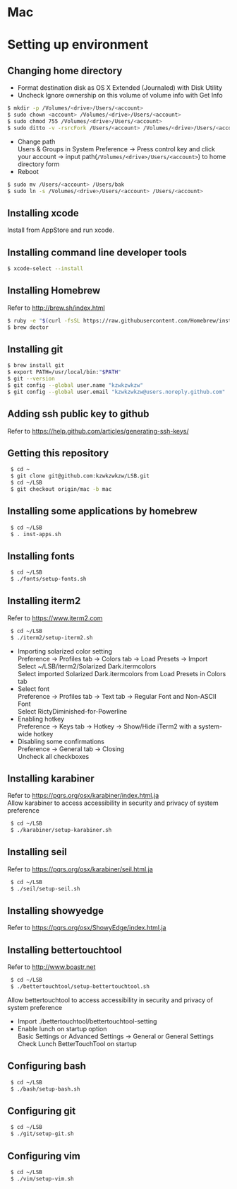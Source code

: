 # Mac

# Setting up environment
## Changing home directory
- Format destination disk as OS X Extended (Journaled) with Disk Utility  
- Uncheck Ignore ownership on this volume of volume info with Get Info
```bash
$ mkdir -p /Volumes/<drive>/Users/<account>
$ sudo chown <account> /Volumes/<drive>/Users/<account>
$ sudo chmod 755 /Volumes/<drive>/Users/<account>
$ sudo ditto -v -rsrcFork /Users/<account> /Volumes/<drive>/Users/<account>
```
- Change path  
	Users & Groups in System Preference -> Press control key and click your account -> input path(``/Volumes/<drive>/Users/<account>``) to home directory form  
- Reboot  
	  
```bash
$ sudo mv /Users/<account> /Users/bak
$ sudo ln -s /Volumes/<drive>/Users/<account> /Users/<account>
```

## Installing xcode
Install from AppStore and run xcode.  

## Installing command line developer tools
```bash
$ xcode-select --install
```

## Installing Homebrew
Refer to http://brew.sh/index.html  
```bash
$ ruby -e "$(curl -fsSL https://raw.githubusercontent.com/Homebrew/install/master/install)"
$ brew doctor
```

## Installing git
```bash
$ brew install git
$ export PATH=/usr/local/bin:"$PATH"
$ git --version
$ git config --global user.name "kzwkzwkzw"
$ git config --global user.email "kzwkzwkzw@users.noreply.github.com"
```

## Adding ssh public key to github
Refer to https://help.github.com/articles/generating-ssh-keys/  

## Getting this repository
```bash
 $ cd ~
 $ git clone git@github.com:kzwkzwkzw/LSB.git
 $ cd ~/LSB
 $ git checkout origin/mac -b mac
```

## Installing some applications by homebrew
```bash
 $ cd ~/LSB
 $ . inst-apps.sh
```

## Installing fonts
```bash
 $ cd ~/LSB
 $ ./fonts/setup-fonts.sh
```

## Installing iterm2
Refer to https://www.iterm2.com  
```bash
 $ cd ~/LSB
 $ ./iterm2/setup-iterm2.sh
```
- Importing solarized color setting  
	Preference -> Profiles tab -> Colors tab -> Load Presets -> Import  
	Select ~/LSB/iterm2/Solarized Dark.itermcolors  
	Select imported Solarized Dark.itermcolors from Load Presets in Colors tab  
- Select font  
	Preference -> Profiles tab -> Text tab -> Regular Font and Non-ASCII Font  
	Select RictyDiminished-for-Powerline
- Enabling hotkey  
	Preference -> Keys tab -> Hotkey -> Show/Hide iTerm2 with a system-wide hotkey  
- Disabling some confirmations  
	Preference -> General tab -> Closing  
	Uncheck all checkboxes  

## Installing karabiner
Refer to https://pqrs.org/osx/karabiner/index.html.ja  
Allow karabiner to access accessibility in security and privacy of system preference
```bash
 $ cd ~/LSB
 $ ./karabiner/setup-karabiner.sh
```

## Installing seil
Refer to https://pqrs.org/osx/karabiner/seil.html.ja  
```bash
 $ cd ~/LSB
 $ ./seil/setup-seil.sh
```

## Installing showyedge
Refer to https://pqrs.org/osx/ShowyEdge/index.html.ja  

## Installing bettertouchtool  
Refer to http://www.boastr.net  
```bash
 $ cd ~/LSB
 $ ./bettertouchtool/setup-bettertouchtool.sh
```
Allow bettertouchtool to access accessibility in security and privacy of system preference  
- Import ./bettertouchtool/bettertouchtool-setting  
- Enable lunch on startup option  
	Basic Settings or Advanced Settings -> General or General Settings  
	Check Lunch BetterTouchTool on startup  

## Configuring bash
```bash
 $ cd ~/LSB
 $ ./bash/setup-bash.sh
```

## Configuring git
```bash
 $ cd ~/LSB
 $ ./git/setup-git.sh
```

## Configuring vim
```bash
 $ cd ~/LSB
 $ ./vim/setup-vim.sh
```

